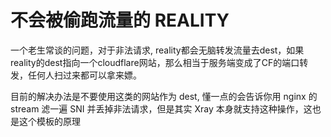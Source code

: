 # 不会被偷跑流量的 REALITY

一个老生常谈的问题，对于非法请求, reality都会无脑转发流量去dest，如果reality的dest指向一个cloudflare网站，那么相当于服务端变成了CF的端口转发，任何人扫过来都可以拿来嫖。

目前的解决办法是不要使用这类的网站作为 dest, 懂一点的会告诉你用 nginx 的 stream 滤一遍 SNI 并丢掉非法请求，但是其实 Xray 本身就支持这种操作，这也是这个模板的原理